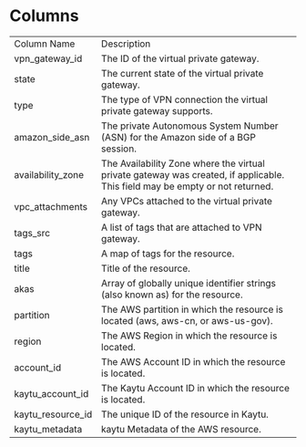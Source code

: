 # Columns  

<table>
	<tr><td>Column Name</td><td>Description</td></tr>
	<tr><td>vpn_gateway_id</td><td>The ID of the virtual private gateway.</td></tr>
	<tr><td>state</td><td>The current state of the virtual private gateway.</td></tr>
	<tr><td>type</td><td>The type of VPN connection the virtual private gateway supports.</td></tr>
	<tr><td>amazon_side_asn</td><td>The private Autonomous System Number (ASN) for the Amazon side of a BGP session.</td></tr>
	<tr><td>availability_zone</td><td>The Availability Zone where the virtual private gateway was created, if applicable. This field may be empty or not returned.</td></tr>
	<tr><td>vpc_attachments</td><td>Any VPCs attached to the virtual private gateway.</td></tr>
	<tr><td>tags_src</td><td>A list of tags that are attached to VPN gateway.</td></tr>
	<tr><td>tags</td><td>A map of tags for the resource.</td></tr>
	<tr><td>title</td><td>Title of the resource.</td></tr>
	<tr><td>akas</td><td>Array of globally unique identifier strings (also known as) for the resource.</td></tr>
	<tr><td>partition</td><td>The AWS partition in which the resource is located (aws, aws-cn, or aws-us-gov).</td></tr>
	<tr><td>region</td><td>The AWS Region in which the resource is located.</td></tr>
	<tr><td>account_id</td><td>The AWS Account ID in which the resource is located.</td></tr>
	<tr><td>kaytu_account_id</td><td>The Kaytu Account ID in which the resource is located.</td></tr>
	<tr><td>kaytu_resource_id</td><td>The unique ID of the resource in Kaytu.</td></tr>
	<tr><td>kaytu_metadata</td><td>kaytu Metadata of the AWS resource.</td></tr>
</table>